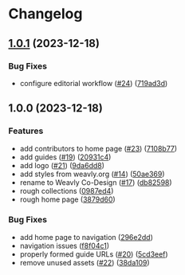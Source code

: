 # Changelog

## [1.0.1](https://github.com/codelearncreate/co-design/compare/v1.0.0...v1.0.1) (2023-12-18)


### Bug Fixes

* configure editorial workflow ([#24](https://github.com/codelearncreate/co-design/issues/24)) ([719ad3d](https://github.com/codelearncreate/co-design/commit/719ad3dfed9988948e26ab4bcdc2b411fb7da814))

## 1.0.0 (2023-12-18)


### Features

* add contributors to home page ([#23](https://github.com/codelearncreate/co-design/issues/23)) ([7108b77](https://github.com/codelearncreate/co-design/commit/7108b77419d934ca5730148f9aae9aaeb9ee45c5))
* add guides ([#19](https://github.com/codelearncreate/co-design/issues/19)) ([20931c4](https://github.com/codelearncreate/co-design/commit/20931c4161d75414762eb416f65c550bfa58fd67))
* add logo ([#21](https://github.com/codelearncreate/co-design/issues/21)) ([9da6dd8](https://github.com/codelearncreate/co-design/commit/9da6dd890600c5a491ceb2dc439b13322513095f))
* add styles from weavly.org ([#14](https://github.com/codelearncreate/co-design/issues/14)) ([50ae369](https://github.com/codelearncreate/co-design/commit/50ae369392cfb456c9a2ef07107b5f5cd06daba3))
* rename to Weavly Co-Design ([#17](https://github.com/codelearncreate/co-design/issues/17)) ([db82598](https://github.com/codelearncreate/co-design/commit/db82598d3e263465dd515eb87cbabf99aa29b9a4))
* rough collections ([0987ed4](https://github.com/codelearncreate/co-design/commit/0987ed49389e501edd6b479ddd6e487af298479c))
* rough home page ([3879d60](https://github.com/codelearncreate/co-design/commit/3879d60dc65b831c7ccae94e5bc46df8a11656b6))


### Bug Fixes

* add home page to navigation ([296e2dd](https://github.com/codelearncreate/co-design/commit/296e2dd65d73fd1bb3b53caccd2b087e5d443b0a))
* navigation issues ([f8f04c1](https://github.com/codelearncreate/co-design/commit/f8f04c18ebb6d38a7f347b4525f35e4d04fc59ce))
* properly formed guide URLs ([#20](https://github.com/codelearncreate/co-design/issues/20)) ([5cd3eef](https://github.com/codelearncreate/co-design/commit/5cd3eef1c4241fdff1a712304d411a68221aad5c))
* remove unused assets ([#22](https://github.com/codelearncreate/co-design/issues/22)) ([38da109](https://github.com/codelearncreate/co-design/commit/38da109fd607e30314eace679a03795634fced59))
